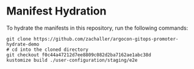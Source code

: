# Manifest Hydration

To hydrate the manifests in this repository, run the following commands:

```shell
git clone https://github.com/zachaller/argocon-gitops-promoter-hydrate-demo
# cd into the cloned directory
git checkout f0c44a47212d7ee8809c082d2ba7162ae1abc38d
kustomize build ./user-configuration/staging/e2e
```
